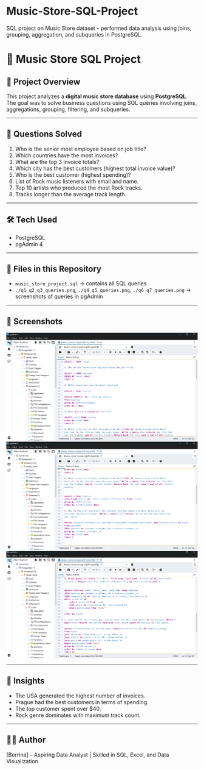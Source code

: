 # Music-Store-SQL-Project
SQL project on Music Store dataset – performed data analysis using joins, grouping, aggregation, and subqueries in PostgreSQL.

# 🎵 Music Store SQL Project

## 📌 Project Overview
This project analyzes a **digital music store database** using **PostgreSQL**.  
The goal was to solve business questions using SQL queries involving joins, aggregations, grouping, filtering, and subqueries.

---

## 🔎 Questions Solved
1. Who is the senior most employee based on job title?  
2. Which countries have the most invoices?  
3. What are the top 3 invoice totals?  
4. Which city has the best customers (highest total invoice value)?  
5. Who is the best customer (highest spending)?  
6. List of Rock music listeners with email and name.  
7. Top 10 artists who produced the most Rock tracks.  
8. Tracks longer than the average track length.  

---

## 🛠️ Tech Used
- PostgreSQL  
- pgAdmin 4  

---

## 📂 Files in this Repository
- `music_store_project.sql` → contains all SQL queries  
- `./q1_q2_q3_queries.png`, `./q4_q5_queries.png`, `./q6_q7_queries.png` → screenshots of queries in pgAdmin  

---


## 📸 Screenshots
![Queries 1–3](./q1_q2_q3_queries.png)  
![Queries 4–5](./q4_q5_queries.png)  
![Queries 6–7](./q6_q7_queries.png)  


---

## 🚀 Insights
- The USA generated the highest number of invoices.  
- Prague had the best customers in terms of spending.  
- The top customer spent over \$40.  
- Rock genre dominates with maximum track count.  

---

## 👩‍💻 Author
[Berrina] – Aspiring Data Analyst | Skilled in SQL, Excel, and Data Visualization  
